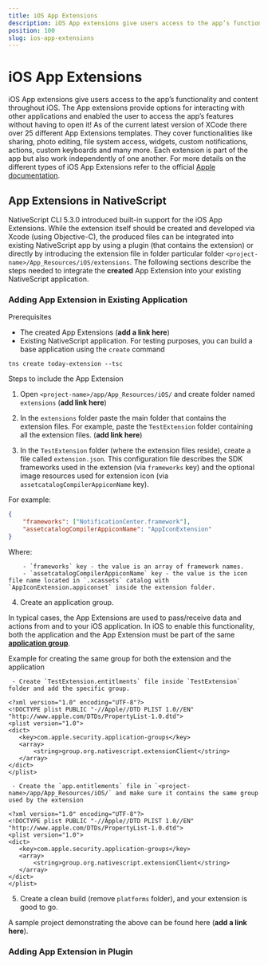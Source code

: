 ```yaml
---
title: iOS App Extensions
description: iOS App extensions give users access to the app’s functionality and content throughout iOS. The App extensions provide options for interacting with other applications and enabled the user to access the app’s features without having to open it!
position: 100
slug: ios-app-extensions
---
```


# iOS App Extensions

iOS App extensions give users access to the app’s functionality and content throughout iOS. The App extensions provide options for interacting with other applications and enabled the user to access the app’s features without having to open it! As of the current latest version of XCode there over 25 different App Extensions templates. They cover functionalities like sharing, photo editing, file system access, widgets, custom notifications, actions, custom keyboards and many more. Each extension is part of the app but also work independently of one another. For more details on the different types of iOS App Extensions refer to the official [Apple documentation](https://developer.apple.com/app-extensions/).

## App Extensions in NativeScript

NativeScript CLI 5.3.0 introduced built-in support for the iOS App Extensions. While the extension itself should be created and developed via Xcode (using Objective-C), the produced files can be integrated into existing NativeScript app by using a plugin (that contains the extension) or directly by introducing the extension file in folder particular folder `<project-name>/App_Resources/iOS/extensions`.  The following sections describe the steps needed to integrate the **created** App Extension into your existing NativeScript application.


### Adding App Extension in Existing Application

Prerequisites

- The created App Extensions (**add a link here**)
- Existing NativeScript application. For testing purposes, you can build a base application using the `create` command

```
tns create today-extension --tsc
```

Steps to include the App Extension

 1. Open `<project-name>/app/App_Resources/iOS/` and create folder named `extensions` (**add link here**)

 2. In the `extensions` folder paste the main folder that contains the extension files. For example, paste the `TestExtension` folder containing all the extension files. (**add link here**)

 3. In the `TestExtension` folder (where the extension files reside), create a file called `extension.json`. This configuration file describes the SDK frameworks used in the extension (via `frameworks` key) and the optional image resources used for extension icon (via `assetcatalogCompilerAppiconName` key).
 
 For example:
```JSON
{
    "frameworks": ["NotificationCenter.framework"],
    "assetcatalogCompilerAppiconName": "AppIconExtension"
}
```

Where:

        - `frameworks` key - the value is an array of framework names.
        - `assetcatalogCompilerAppiconName` key - the value is the icon file name located in `.xcassets` catalog with `AppIconExtension.appiconset` inside the extension folder. 

4. Create an application group.

 In typical cases, the App Extensions are used to pass/receive data and actions from and to your iOS application. In iOS to enable this functionality, both the application and the App Extension must be part of the same [**application group**](https://developer.apple.com/documentation/bundleresources/entitlements/com_apple_security_application-groups?language=objc). 

Example for creating the same group for both the extension and the application
     
     - Create `TestExtension.entitlments` file inside `TestExtension` folder and add the specific group.
 ```plist
<?xml version="1.0" encoding="UTF-8"?>
<!DOCTYPE plist PUBLIC "-//Apple//DTD PLIST 1.0//EN" "http://www.apple.com/DTDs/PropertyList-1.0.dtd">
<plist version="1.0">
<dict>
    <key>com.apple.security.application-groups</key>
    <array>
        <string>group.org.nativescript.extensionClient</string>
    </array>
</dict>
</plist>
 ```

     - Create the `app.entitlements` file in `<project-name>/app/App_Resources/iOS/` and make sure it contains the same group used by the extension
 ```plist
<?xml version="1.0" encoding="UTF-8"?>
<!DOCTYPE plist PUBLIC "-//Apple//DTD PLIST 1.0//EN" "http://www.apple.com/DTDs/PropertyList-1.0.dtd">
<plist version="1.0">
<dict>
    <key>com.apple.security.application-groups</key>
    <array>
        <string>group.org.nativescript.extensionClient</string>
    </array>
</dict>
</plist>
 ```

5. Create a clean build (remove `platforms` folder), and your extension is good to go.

A sample project demonstrating the above can be found here (**add a link here**).

### Adding App Extension in Plugin